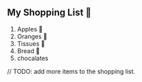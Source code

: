 ## My Shopping List 🛒

1. Apples 🍎
2. Oranges 🍊
3. Tissues 🚽
4. Bread 🍞
5. chocalates


// TODO: add more items to the shopping list.
